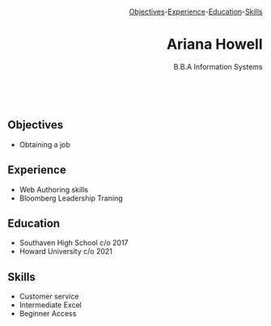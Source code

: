 <html>
<body>
<p align="right">
<a href="#objectives">Objectives</a>-<a href="#experience">Experience</a>-<a href="#education">Education</a>-<a href="#skills">Skills</a></p>

<h1 align="right" >
Ariana Howell
</h1>
<p align="right">
B.B.A Information Systems</p>
<br/><br /><br />
<h2 id="Objectives">
Objectives
</h2>
<ul>
<li>Obtaining a job</li>
</ul>
<h2 id="experience">
Experience
</h2>
<ul>
<li>Web Authoring skills</li>
<li>Bloomberg Leadership Traning</li>

</ul>
<h2 id="Education">
Education
</h2>
<ul>
<li>Southaven High School c/o 2017</li>
<li>Howard University c/o 2021</li>

</ul>
<h2 id="skills">Skills
</h2>
<ul>
<li>Customer service</li>
<li>Intermediate Excel</li>
<li>Beginner Access</li>
</ul>

</body>
</html>
